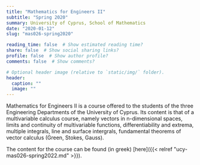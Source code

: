 ```yaml
---
title: "Mathematics for Engineers II"
subtitle: "Spring 2020"
summary: University of Cyprus, School of Mathematics
date: "2020-01-12"
slug: "mas026-spring2020"

reading_time: false  # Show estimated reading time?
share: false  # Show social sharing links?
profile: false  # Show author profile?
comments: false  # Show comments?

# Optional header image (relative to `static/img/` folder).
header:
  caption: ""
  image: ""
---
```


Mathematics for Engineers II is a course offered to the students of the three Engineering Departments of the University of Cyprus. Its content is that of a multivariable calculus course, namely vectors in n-dimensional spaces, limits and continuity of multivariable functions, differentiability and extrema, multiple integrals, line and surface intergrals, fundamental theorems of vector calculus (Green, Stokes, Gauss).

The content for the course can be found (in greek) [here]({{< relref "ucy-mas026-spring2022.md" >}}).
